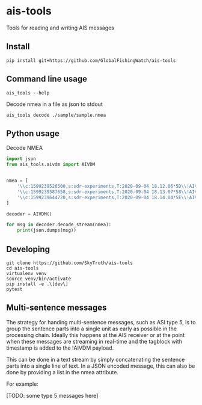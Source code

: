 # ais-tools
Tools for reading and writing AIS messages

## Install
```console
pip install git+https://github.com/GlobalFishingWatch/ais-tools
```
## Command line usage

```console
ais_tools --help
```

Decode nmea in a file as json to stdout
```
ais_tools decode ./sample/sample.nmea
```

## Python usage
Decode NMEA
```python
import json
from ais_tools.aivdm import AIVDM


nmea = [
    '\\c:1599239526500,s:sdr-experiments,T:2020-09-04 18.12.06*5D\\!AIVDM,1,1,,A,B>cSnNP00FVur7UaC7WQ3wS1jCJJ,0*73',
    '\\c:1599239587658,s:sdr-experiments,T:2020-09-04 18.13.07*58\\!AIVDM,1,1,,B,H>cSnNP@4eEL544000000000000,0*3E',
    '\\c:1599239644720,s:sdr-experiments,T:2020-09-04 18.14.04*5E\\!AIVDM,1,1,,B,H>cSnNTU7B=40058qpmjhh000004,0*31',
]

decoder = AIVDM()

for msg in decoder.decode_stream(nmea):
    print(json.dumps(msg))
```
## Developing

```console
git clone https://github.com/SkyTruth/ais-tools
cd ais-tools
virtualenv venv
source venv/bin/activate
pip install -e .\[dev\]
pytest
```

## Multi-sentence messages
The strategy for handing multi-sentence messages, such as ASI type 5, is to group the sentence parts into a single unit as early as possible in the processing chain.  Ideally this happens at the AIS receiver or at the point when these messages are streaming in real-time and the tagblock with timestamp is added to the !AIVDM payload.

This can be done in a text stream by simply concatenating the sentence parts into a single line of text.  In a JSON encoded message, this can also be done by providing a list in the nmea attribute.

For example:

[TODO: some type 5 messages here]
